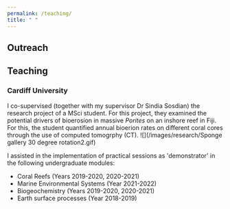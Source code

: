 ```yaml
---
permalink: /teaching/
title: " "
---
```

## Outreach

## Teaching
### Cardiff University 
I co-supervised (together with my supervisor Dr Sindia Sosdian) the research project of a MSci student. For this project, they examined the potential drivers of bioerosion in massive <i>Porites</i> on an inshore reef in Fiji. For this, the student quantified annual bioerion rates on different coral cores through the use of computed tomogrphy (CT). 
![](/images/research/Sponge gallery 30 degree rotation2.gif)

I assisted in the implementation of practical sessions as 'demonstrator' in the following undergraduate modules: 
- Coral Reefs (Years 2019-2020, 2020-2021)
- Marine Environmental Systems (Year 2021-2022)
- Biogeochemistry (Years 2019-2020, 2020-2021)    
- Earth surface processes (Year 2018-2019)
